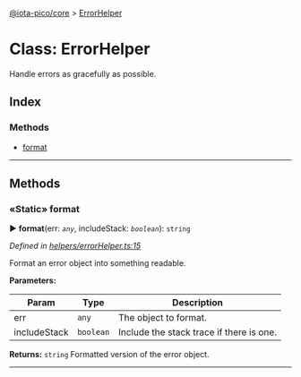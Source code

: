 [@iota-pico/core](../README.md) > [ErrorHelper](../classes/errorhelper.md)



# Class: ErrorHelper


Handle errors as gracefully as possible.

## Index

### Methods

* [format](errorhelper.md#format)



---
## Methods
<a id="format"></a>

### «Static» format

► **format**(err: *`any`*, includeStack: *`boolean`*): `string`



*Defined in [helpers/errorHelper.ts:15](https://github.com/iotaeco/iota-pico-core/blob/0bbb142/src/helpers/errorHelper.ts#L15)*



Format an error object into something readable.


**Parameters:**

| Param | Type | Description |
| ------ | ------ | ------ |
| err | `any`   |  The object to format. |
| includeStack | `boolean`   |  Include the stack trace if there is one. |





**Returns:** `string`
Formatted version of the error object.






___


